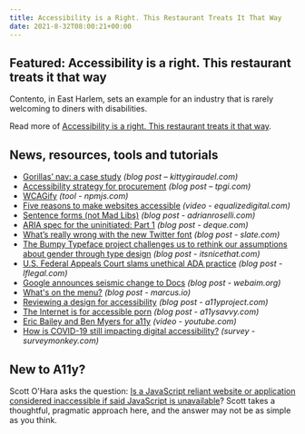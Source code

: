 ```yaml
---
title: Accessibility is a Right. This Restaurant Treats It That Way
date: 2021-8-32T08:00:21+00:00
---
```


## Featured: Accessibility is a right. This restaurant treats it that way

Contento, in East Harlem, sets an example for an industry that is rarely welcoming to diners with disabilities.

Read more of [Accessibility is a right. This restaurant treats it that way](https://www.nytimes.com/2021/08/17/dining/contento-review-accessibility.html).

## News, resources, tools and tutorials

- [Gorillas’ nav: a case study](https://kittygiraudel.com/2021/03/13/gorillas-nav-a-case-study/) *(blog post – kittygiraudel.com)*
- [Accessibility strategy for procurement](https://www.tpgi.com/accessibility-strategy-for-procurement/) *(blog post – tpgi.com)*
- [WCAGify](https://www.npmjs.com/package/wcagify) *(tool - npmjs.com)*
- [Five reasons to make websites accessible](https://equalizedigital.com/five-reasons-to-make-websites-accessible-wordpress-accessibility-meetup-recap/) *(video - equalizedigital.com)*
- [Sentence forms (not Mad Libs)](https://adrianroselli.com/2021/08/sentence-forms-not-mad-libs.html) *(blog post - adrianroselli.com)*
- [ARIA spec for the uninitiated: Part 1](https://www.deque.com/blog/aria-spec-for-the-uninitiated-part-1/) *(blog post - deque.com)*
- [What’s really wrong with the new Twitter font](https://slate.com/technology/2021/08/twitter-font-redesign-chirp-franklin-gothic.html) *(blog post - slate.com)*
- [The Bumpy Typeface project challenges us to rethink our assumptions about gender through type design](https://www.itsnicethat.com/articles/beatrice-caciotti-graphic-design-180821) *(blog post - itsnicethat.com)*
- [U.S. Federal Appeals Court slams unethical ADA practice](https://www.lflegal.com/2021/08/eleventh-circuit-ethics/) *(blog post - lflegal.com)*
- [Google announces seismic change to Docs](https://webaim.org/blog/seismic-change-to-docs/) *(blog post - webaim.org)*
- [What's on the menu?](https://marcus.io/blog/whats-on-the-menu) *(blog post - marcus.io)*
- [Reviewing a design for accessibility](https://www.a11yproject.com/posts/2021-08-14-reviewing-a-design-for-accessibility/) *(blog post - a11yproject.com)*
- [The Internet is for accessible porn](https://a11ysavvy.com/2021/08/20/the-internet-is-for-accessible-porn/) *(blog post - a11ysavvy.com)*
- [Eric Bailey and Ben Myers for a11y](https://www.youtube.com/watch?v=zn_hr_ghINU) *(video - youtube.com)*
- [How is COVID-19 still impacting digital accessibility?](https://www.surveymonkey.com/r/S32D82T) *(survey - surveymonkey.com)*

## New to A11y?

Scott O'Hara asks the question: [Is a JavaScript reliant website or application considered inaccessible if said JavaScript is unavailable](https://www.scottohara.me/blog/2016/10/15/is-it-accessible.html)? Scott takes a thoughtful, pragmatic approach here, and the answer may not be as simple as you think.
